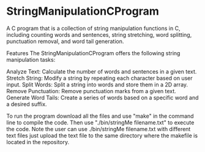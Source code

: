 # StringManipulationCProgram
A C program that is a collection of string manipulation functions in C, including counting words and sentences, string stretching, word splitting, punctuation removal, and word tail generation.

Features
The StringManipulationCProgram offers the following string manipulation tasks:

Analyze Text: Calculate the number of words and sentences in a given text.
Stretch String: Modify a string by repeating each character based on user input.
Split Words: Split a string into words and store them in a 2D array.
Remove Punctuation: Remove punctuation marks from a given text.
Generate Word Tails: Create a series of words based on a specific word and a desired suffix. 

To run the program download all the files and use "make" in the command line to compile the code. Then use "./bin/stringMe filename.txt" to execute the code. Note the user can use ./bin/stringMe filename.txt with different text files just upload the text file to the same directory where the makefile is located in the repository.
